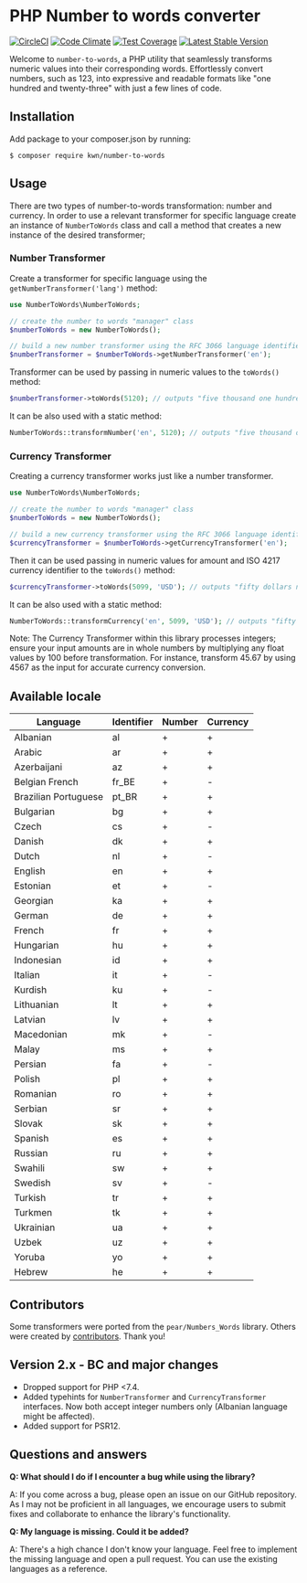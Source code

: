 # PHP Number to words converter

[![CircleCI](https://dl.circleci.com/status-badge/img/gh/kwn/number-to-words/tree/master.svg?style=shield)](https://dl.circleci.com/status-badge/redirect/gh/kwn/number-to-words/tree/master)
[![Code Climate](https://codeclimate.com/github/kwn/number-to-words/badges/gpa.svg)](https://codeclimate.com/github/kwn/number-to-words)
[![Test Coverage](https://codeclimate.com/github/kwn/number-to-words/badges/coverage.svg)](https://codeclimate.com/github/kwn/number-to-words/coverage)
[![Latest Stable Version](https://poser.pugx.org/kwn/number-to-words/v/stable)](https://packagist.org/packages/kwn/number-to-words)

Welcome to `number-to-words`, a PHP utility that seamlessly transforms numeric values into their corresponding words. Effortlessly convert numbers, such as 123, into expressive and readable formats like "one hundred and twenty-three" with just a few lines of code.

## Installation

Add package to your composer.json by running:

```
$ composer require kwn/number-to-words
```

## Usage

There are two types of number-to-words transformation: number and currency. In order to use a relevant transformer for specific language create an instance of `NumberToWords` class and call a method that creates a new instance of the desired transformer;

### Number Transformer

Create a transformer for specific language using the `getNumberTransformer('lang')` method:

```php
use NumberToWords\NumberToWords;

// create the number to words "manager" class
$numberToWords = new NumberToWords();

// build a new number transformer using the RFC 3066 language identifier
$numberTransformer = $numberToWords->getNumberTransformer('en');
```

Transformer can be used by passing in numeric values to the `toWords()` method:

```php
$numberTransformer->toWords(5120); // outputs "five thousand one hundred twenty"
```

It can be also used with a static method:

```php
NumberToWords::transformNumber('en', 5120); // outputs "five thousand one hundred twenty"
```

### Currency Transformer

Creating a currency transformer works just like a number transformer.

```php
use NumberToWords\NumberToWords;

// create the number to words "manager" class
$numberToWords = new NumberToWords();

// build a new currency transformer using the RFC 3066 language identifier
$currencyTransformer = $numberToWords->getCurrencyTransformer('en');
```

Then it can be used passing in numeric values for amount and ISO 4217 currency identifier to the `toWords()` method:

```php
$currencyTransformer->toWords(5099, 'USD'); // outputs "fifty dollars ninety nine cents"
```

It can be also used with a static method:

```php
NumberToWords::transformCurrency('en', 5099, 'USD'); // outputs "fifty dollars ninety nine cents"
```

Note: The Currency Transformer within this library processes integers; ensure your input amounts are in whole numbers by multiplying any float values by 100 before transformation. For instance, transform 45.67 by using 4567 as the input for accurate currency conversion.

## Available locale

| Language             | Identifier | Number | Currency |
|----------------------|-----------| ------ | -------- |
| Albanian             | al        | +      | +        |
| Arabic               | ar        | +      | +        |
| Azerbaijani          | az        | +      | +        |
| Belgian French       | fr_BE     | +      | -        |
| Brazilian Portuguese | pt_BR     | +      | +        |
| Bulgarian            | bg        | +      | +        |
| Czech                | cs        | +      | -        |
| Danish               | dk        | +      | +        |
| Dutch                | nl        | +      | -        |
| English              | en        | +      | +        |
| Estonian             | et        | +      | -        |
| Georgian             | ka        | +      | +        |
| German               | de        | +      | +        |
| French               | fr        | +      | +        |
| Hungarian            | hu        | +      | +        |
| Indonesian           | id        | +      | +        |
| Italian              | it        | +      | -        |
| Kurdish              | ku        | +      | -        |
| Lithuanian           | lt        | +      | +        |
| Latvian              | lv        | +      | +        |
| Macedonian           | mk        | +      | -        |
| Malay                | ms        | +      | +        |
| Persian              | fa        | +      | -        |
| Polish               | pl        | +      | +        |
| Romanian             | ro        | +      | +        |
| Serbian              | sr        | +      | +        |
| Slovak               | sk        | +      | +        |
| Spanish              | es        | +      | +        |
| Russian              | ru        | +      | +        |
| Swahili              | sw        | +      | +        |
| Swedish              | sv        | +      | -        |
| Turkish              | tr        | +      | +        |
| Turkmen              | tk        | +      | +        |
| Ukrainian            | ua        | +      | +        |
| Uzbek                | uz        | +      | +        |
| Yoruba               | yo        | +      | +        |
| Hebrew               | he        | +      | +        |

## Contributors

Some transformers were ported from the `pear/Numbers_Words` library. Others were created by [contributors](https://github.com/kwn/number-to-words/graphs/contributors). Thank you!

## Version 2.x - BC and major changes

- Dropped support for PHP <7.4.
- Added typehints for `NumberTransformer` and `CurrencyTransformer` interfaces. Now both accept integer numbers only (Albanian language might be affected).
- Added support for PSR12.

## Questions and answers

**Q: What should I do if I encounter a bug while using the library?**

A: If you come across a bug, please open an issue on our GitHub repository. As I may not be proficient in all languages, we encourage users to submit fixes and collaborate to enhance the library's functionality.

**Q: My language is missing. Could it be added?**

A: There's a high chance I don't know your language. Feel free to implement the missing language and open a pull request. You can use the existing languages as a reference.

